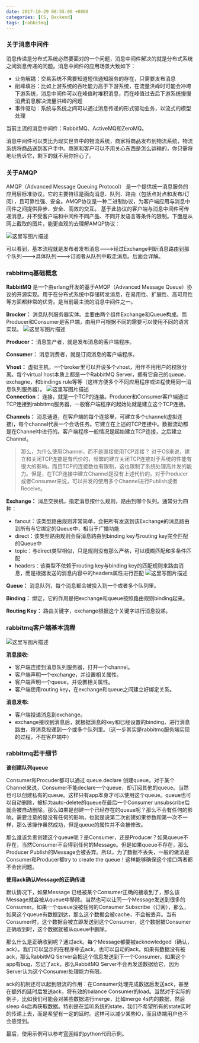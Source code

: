```yaml
---
date: 2017-10-29 08:55:00 +0800
categories: [CS, Backend]
tags: [rabbitmq]
---
```




### 关于消息中间件
消息传递是分布式系统必然要面对的一个问题，消息中间件解决的就是分布式系统之间消息传递的问题。消息中间件的应用场景大致如下：
- 业务解耦：交易系统不需要知道短信通知服务的存在，只需要发布消息
- 削峰填谷：比如上游系统的吞吐能力高于下游系统，在流量洪峰时可能会冲垮下游系统，消息中间件可以在峰值时堆积消息，而在峰值过去后下游系统慢慢消费消息解决流量洪峰的问题
- 事件驱动：系统与系统之间可以通过消息传递的形式驱动业务，以流式的模型处理

当前主流的消息中间件：RabbitMQ、ActiveMQ和ZeroMQ。

消息中间件可以类比为现实世界中的物流系统，商家将商品发布到物流系统，物流系统将商品送到客户手中。商家和客户可以不用关心东西是怎么运输的，你只需将地址告诉它，剩下的就不用你担心了。

### 关于AMQP
AMQP（Advanced Message Queuing Protocol） 是一个提供统一消息服务的应用层标准协议。它的主要特征是面向消息、队列、路由（包括点对点和发布/订阅），且可靠性强、安全。AMQP协议是一种二进制协议，为客户端应用与消息中间件之间提供异步、安全、高效的交互。 基于此协议的客户端与消息中间件可传递消息，并不受客户端和中间件不同产品、不同开发语言等条件的限制。下面是从网上截取的图片，能更直观的去理解AMQP协议：

![这里写图片描述](https://img-blog.csdn.net/20180426193841252?watermark/2/text/aHR0cHM6Ly9ibG9nLmNzZG4ubmV0L3NfbGlzaGVuZw==/font/5a6L5L2T/fontsize/400/fill/I0JBQkFCMA==/dissolve/70)       

可以看到，基本流程就是发布者发布消息--->经过Exchange判断消息路由到那个队列--->具体队列--->订阅者从队列中取走消息。后面会详解。

### rabbitmq基础概念
**RabbitMQ** 是一个由erlang开发的基于AMQP（Advanced Message Queue）协议的开源实现。用于在分布式系统中存储转发消息，在易用性、扩展性、高可用性等方面都非常的优秀。是当前最主流的消息中间件之一。

  **Brocker：** 消息队列服务器实体。主要由两个组件Exchange和Queue构成。而Producer和Consumer是客户端，由用户可根据不同的需要可以使用不同的语言实现。
  ![这里写图片描述](https://imgconvert.csdnimg.cn/aHR0cHM6Ly9ibG9nLnRoYW5rYmFiZS5jb20vaW1ncy8zMDY5NzYtMjAxNjA3MjAxMDQwMzcwNDQtMTA3MTA2MzgwNS5wbmc?x-oss-process=image/format,png)

**Producer：** 消息生产者，就是发布消息的客户端程序。

**Consumer：** 消息消费者，就是订阅消息的客户端程序。  

**Vhost：** 虚拟主机，一个broker里可以开设多个vhost，用作不用用户的权限分离。每个virtual host本质上都是一个RabbitMQ Server，拥有它自己的queue，exchagne，和bindings rule等等（这样方便多个不同应用程序或进程使用同一消息队列服务器）。
 ![这里写图片描述](https://img-blog.csdn.net/20180426193726854?watermark/2/text/aHR0cHM6Ly9ibG9nLmNzZG4ubmV0L3NfbGlzaGVuZw==/font/5a6L5L2T/fontsize/400/fill/I0JBQkFCMA==/dissolve/70)      
  **Connection：** 连接，就是一个TCP的连接。Producer和Consumer客户端通过TCP连接到rabbitmq服务器，一般客户端程序的起始处就是建立这个TCP连接。

 **Channels：** 消息通道，在客户端的每个连接里，可建立多个channel(虚拟连接)，每个channel代表一个会话任务。它建立在上述的TCP连接中。数据流动都是在Channel中进行的。客户端程序一般情况是起始建立TCP连接，之后建立Channel。

>那么，为什么使用Channel，而不是直接使用TCP连接？
>对于OS来说，建立和关闭TCP连接是有代价的，频繁的建立关闭TCP连接对于系统的性能有很大的影响，而且TCP的连接数也有限制，这也限制了系统处理高并发的能力。但是，在TCP连接中建立Channel是没有上述代价的。对于Producer或者Consumer来说，可以并发的使用多个Channel进行Publish或者Receive。
    

**Exchange：** 消息交换机，指定消息按什么规则，路由到哪个队列。通常分为四种：

 -   fanout：该类型路由规则非常简单，会把所有发送到该Exchange的消息路由到所有与它绑定的Queue中，相当于广播功能
 -   direct：该类型路由规则会将消息路由到binding key与routing key完全匹配的Queue中
 -   topic：与direct类型相似，只是规则没有那么严格，可以模糊匹配和多条件匹配
 -   headers：该类型不依赖于routing key与binding key的匹配规则来路由消息，而是根据发送的消息内容中的headers属性进行匹配
![这里写图片描述](https://img-blog.csdn.net/20180426193628857?watermark/2/text/aHR0cHM6Ly9ibG9nLmNzZG4ubmV0L3NfbGlzaGVuZw==/font/5a6L5L2T/fontsize/400/fill/I0JBQkFCMA==/dissolve/70)
  
**Queue：** 消息队列，每个消息都会被投入到一个或者多个队列里。
 
**Binding：** 绑定，它的作用是把exchange和queue按照路由规则binding起来。

**Routing Key：** 路由关键字，exchange根据这个关键字进行消息投递。

### rabbitmq客户端基本流程
![这里写图片描述](https://img-blog.csdn.net/20140220173559828)

**消息接收:**

   -   客户端连接到消息队列服务器，打开一个channel。
   -   客户端声明一个exchange，并设置相关属性。
   -  客户端声明一个queue，并设置相关属性。
   -  客户端使用routing key，在exchange和queue之间建立好绑定关系。
     
**消息发布:**

  - 客户端投递消息到exchange。
  - exchange接收到消息后，就根据消息的key和已经设置的binding，进行消息路由，将消息投递到一个或多个队列里。（这一步其实是rabbitmq服务端实现的过程，不在客户端中）

### rabbitmq若干细节


**谁创建队列queue**

Consumer和Procuder都可以通过 queue.declare 创建queue。对于某个Channel来说，Consumer不能declare一个queue，却订阅其他的queue。当然也可以创建私有的queue。这样只有app本身才可以使用这个queue。queue也可以自动删除，被标为auto-delete的queue在最后一个Consumer unsubscribe后就会被自动删除。那么如果是创建一个已经存在的queue呢？那么不会有任何的影响。需要注意的是没有任何的影响，也就是说第二次创建如果参数和第一次不一样，那么该操作虽然成功，但是queue的属性并不会被修改。

那么谁该负责创建这个queue呢？是Consumer，还是Producer？如果queue不存在，当然Consumer不会得到任何的Message。但是如果queue不存在，那么Producer Publish的Message会被丢弃。所以，为了数据不丢失，一般的做法是Consumer和Producer都try to create the queue！这样能够确保这个接口两者都不会出问题。

**使用ack确认Message的正确传递**

   默认情况下，如果Message 已经被某个Consumer正确的接收到了，那么该Message就会被从queue中移除。当然也可以让同一个Message发送到很多的Consumer。如果一个queue没被任何的Consumer Subscribe（订阅），那么，如果这个queue有数据到达，那么这个数据会被cache，不会被丢弃。当有Consumer时，这个数据会被立即发送到这个Consumer，这个数据被Consumer正确收到时，这个数据就被从queue中删除。

那么什么是正确收到呢？通过ack。每个Message都要被acknowledged（确认，ack）。我们可以显示的在程序中去ack，也可以自动的ack。如果有数据没有被ack，那么RabbitMQ Server会把这个信息发送到下一个Consumer。如果这个app有bug，忘记了ack，那么RabbitMQ Server不会再发送数据给它，因为Server认为这个Consumer处理能力有限。

ack的机制还可以起到限流的作用：在Consumer处理完成数据后发送ack，甚至在额外的延时后发送ack，将有效的balance Consumer的load。当然对于实际的例子，比如我们可能会对某些数据进行merge，比如merge 4s内的数据，然后sleep 4s后再获取数据。特别是在监听系统的state，我们不希望所有的state实时的传递上去，而是希望有一定的延时。这样可以减少某些IO，而且终端用户也不会感觉到。


最后，使用示例可以参考[官网](http://www.rabbitmq.com/tutorials/tutorial-one-python.html)给的python代码示例。
